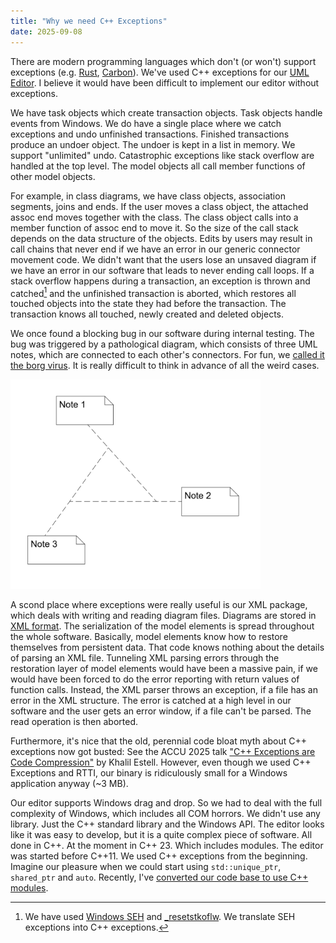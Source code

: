 ```yaml
---
title: "Why we need C++ Exceptions"
date: 2025-09-08
---
```


There are modern programming languages which don't (or won't) support exceptions (e.g. [Rust](https://doc.rust-lang.org/book/ch09-00-error-handling.html), [Carbon](https://github.com/carbon-language/carbon-lang/blob/trunk/docs/project/principles/error_handling.md)). We've used C++ exceptions for our [UML Editor](https://cadifra.com/). I believe it would have been difficult to implement our editor without exceptions.

We have task objects which create transaction objects. Task objects handle events from Windows. We do have a single place where we catch exceptions and undo unfinished transactions. Finished transactions produce an undoer object. The undoer is kept in a list in memory. We support "unlimited" undo. Catastrophic exceptions like stack overflow are handled at the top level. The model objects all call member functions of other model objects.

For example, in class diagrams, we have class objects, association segments, joins and ends. If the user moves a class object, the attached assoc end moves together with the class. The class object calls into a member function of assoc end to move it. So the size of the call stack depends on the data structure of the objects. Edits by users may result in call chains that never end if we have an error in our generic connector movement code. We didn't want that the users lose an unsaved diagram if we have an error in our software that leads to never ending call loops. If a stack overflow happens during a transaction, an exception is thrown and catched[^1] and the unfinished transaction is aborted, which restores all touched objects into the state they had before the transaction. The transaction knows all touched, newly created and deleted objects.

We once found a blocking bug in our software during internal testing. The bug was triggered by a pathological diagram, which consists of three UML notes, which are connected to each other's connectors. For fun, we [called it the borg virus](https://en.wikipedia.org/wiki/Borg). It is really difficult to think in advance of all the weird cases.

<img src="/assets/borg-virus.png" width="400">

A scond place where exceptions were really useful is our XML package, which deals with writing and reading diagram files. Diagrams are stored in [XML format](https://cadifra.com/schema/). The serialization of the model elements is spread throughout the whole software. Basically, model elements know how to restore themselves from persistent data. That code knows nothing about the details of parsing an XML file. Tunneling XML parsing errors through the restoration layer of model elements would have been a massive pain, if we would have been forced to do the error reporting with return values of function calls. Instead, the XML parser throws an exception, if a file has an error in the XML structure. The error is catched at a high level in our software and the user gets an error window, if a file can't be parsed. The read operation is then aborted.

Furthermore, it's nice that the old, perennial code bloat myth about C++ exceptions now got busted: See the ACCU 2025 talk ["C++ Exceptions are Code Compression"](https://www.youtube.com/watch?v=LorcxyJ9zr4) by Khalil Estell. However, even though we used C++ Exceptions and RTTI, our binary is ridiculously small for a Windows application anyway (~3 MB).

Our editor supports Windows drag and drop. So we had to deal with the full complexity of Windows, which includes all COM horrors. We didn't use any library. Just the C++ standard library and the Windows API. The editor looks like it was easy to develop, but it is a quite complex piece of software. All done in C++. At the moment in C++ 23. Which includes modules. The editor was started before C++11. We used C++ exceptions from the beginning. Imagine our pleasure when we could start using `std::unique_ptr`, `shared_ptr` and `auto`. Recently, I've [converted our code base to use C++ modules](https://abuehl.github.io/2025/03/24/converting-to-modules.html).

[^1]: We have used [Windows SEH](https://learn.microsoft.com/en-us/cpp/cpp/structured-exception-handling-c-cpp?view=msvc-170) and [_resetstkoflw](https://learn.microsoft.com/en-us/cpp/c-runtime-library/reference/resetstkoflw?view=msvc-170). We translate SEH exceptions into C++ exceptions.
